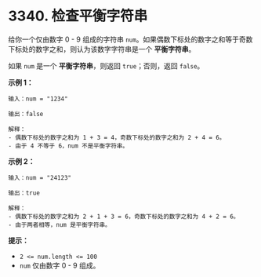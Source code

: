 # 3340. 检查平衡字符串

给你一个仅由数字 0 - 9 组成的字符串 `num`。如果偶数下标处的数字之和等于奇数下标处的数字之和，则认为该数字字符串是一个 **平衡字符串**。

如果 `num` 是一个 **平衡字符串**，则返回 `true`；否则，返回 `false`。

**示例 1：**

```()
输入：num = "1234"

输出：false

解释：
- 偶数下标处的数字之和为 1 + 3 = 4，奇数下标处的数字之和为 2 + 4 = 6。
- 由于 4 不等于 6，num 不是平衡字符串。
```

**示例 2：**

```()
输入：num = "24123"

输出：true

解释：
- 偶数下标处的数字之和为 2 + 1 + 3 = 6，奇数下标处的数字之和为 4 + 2 = 6。
- 由于两者相等，num 是平衡字符串。
```

**提示：**

- `2 <= num.length <= 100`
- `num` 仅由数字 0 - 9 组成。
